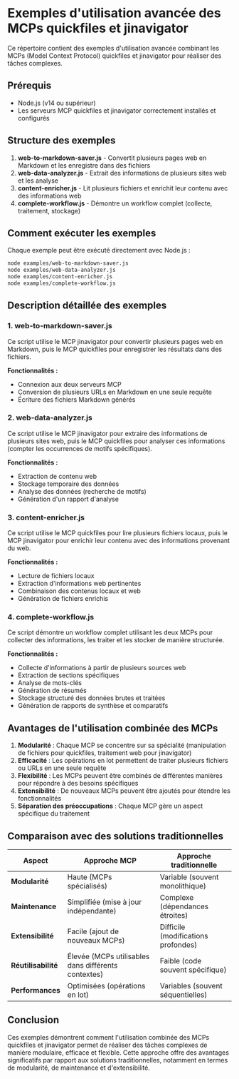 # Exemples d'utilisation avancée des MCPs quickfiles et jinavigator

Ce répertoire contient des exemples d'utilisation avancée combinant les MCPs (Model Context Protocol) quickfiles et jinavigator pour réaliser des tâches complexes.

## Prérequis

- Node.js (v14 ou supérieur)
- Les serveurs MCP quickfiles et jinavigator correctement installés et configurés

## Structure des exemples

1. **web-to-markdown-saver.js** - Convertit plusieurs pages web en Markdown et les enregistre dans des fichiers
2. **web-data-analyzer.js** - Extrait des informations de plusieurs sites web et les analyse
3. **content-enricher.js** - Lit plusieurs fichiers et enrichit leur contenu avec des informations web
4. **complete-workflow.js** - Démontre un workflow complet (collecte, traitement, stockage)

## Comment exécuter les exemples

Chaque exemple peut être exécuté directement avec Node.js :

```bash
node examples/web-to-markdown-saver.js
node examples/web-data-analyzer.js
node examples/content-enricher.js
node examples/complete-workflow.js
```

## Description détaillée des exemples

### 1. web-to-markdown-saver.js

Ce script utilise le MCP jinavigator pour convertir plusieurs pages web en Markdown, puis le MCP quickfiles pour enregistrer les résultats dans des fichiers.

**Fonctionnalités :**
- Connexion aux deux serveurs MCP
- Conversion de plusieurs URLs en Markdown en une seule requête
- Écriture des fichiers Markdown générés

### 2. web-data-analyzer.js

Ce script utilise le MCP jinavigator pour extraire des informations de plusieurs sites web, puis le MCP quickfiles pour analyser ces informations (compter les occurrences de motifs spécifiques).

**Fonctionnalités :**
- Extraction de contenu web
- Stockage temporaire des données
- Analyse des données (recherche de motifs)
- Génération d'un rapport d'analyse

### 3. content-enricher.js

Ce script utilise le MCP quickfiles pour lire plusieurs fichiers locaux, puis le MCP jinavigator pour enrichir leur contenu avec des informations provenant du web.

**Fonctionnalités :**
- Lecture de fichiers locaux
- Extraction d'informations web pertinentes
- Combinaison des contenus locaux et web
- Génération de fichiers enrichis

### 4. complete-workflow.js

Ce script démontre un workflow complet utilisant les deux MCPs pour collecter des informations, les traiter et les stocker de manière structurée.

**Fonctionnalités :**
- Collecte d'informations à partir de plusieurs sources web
- Extraction de sections spécifiques
- Analyse de mots-clés
- Génération de résumés
- Stockage structuré des données brutes et traitées
- Génération de rapports de synthèse et comparatifs

## Avantages de l'utilisation combinée des MCPs

1. **Modularité** : Chaque MCP se concentre sur sa spécialité (manipulation de fichiers pour quickfiles, traitement web pour jinavigator)
2. **Efficacité** : Les opérations en lot permettent de traiter plusieurs fichiers ou URLs en une seule requête
3. **Flexibilité** : Les MCPs peuvent être combinés de différentes manières pour répondre à des besoins spécifiques
4. **Extensibilité** : De nouveaux MCPs peuvent être ajoutés pour étendre les fonctionnalités
5. **Séparation des préoccupations** : Chaque MCP gère un aspect spécifique du traitement

## Comparaison avec des solutions traditionnelles

| Aspect | Approche MCP | Approche traditionnelle |
|--------|-------------|------------------------|
| **Modularité** | Haute (MCPs spécialisés) | Variable (souvent monolithique) |
| **Maintenance** | Simplifiée (mise à jour indépendante) | Complexe (dépendances étroites) |
| **Extensibilité** | Facile (ajout de nouveaux MCPs) | Difficile (modifications profondes) |
| **Réutilisabilité** | Élevée (MCPs utilisables dans différents contextes) | Faible (code souvent spécifique) |
| **Performances** | Optimisées (opérations en lot) | Variables (souvent séquentielles) |

## Conclusion

Ces exemples démontrent comment l'utilisation combinée des MCPs quickfiles et jinavigator permet de réaliser des tâches complexes de manière modulaire, efficace et flexible. Cette approche offre des avantages significatifs par rapport aux solutions traditionnelles, notamment en termes de modularité, de maintenance et d'extensibilité.